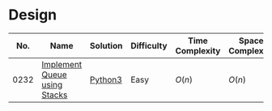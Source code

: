 # Design

| No.  | Name  | Solution | Difficulty | Time Complexity | Space Complexity |
| --- | --- | --- | --- | --- | --- |
| 0232 | [Implement Queue using Stacks](https://leetcode.com/problems/implement-queue-using-stacks/) | [Python3](https://leetcode.com/problems/implement-queue-using-stacks/solutions/4119224/implement-queue-using-stacks-python-easy-explanations/) | Easy | $O(n)$ | $O(n)$ |
